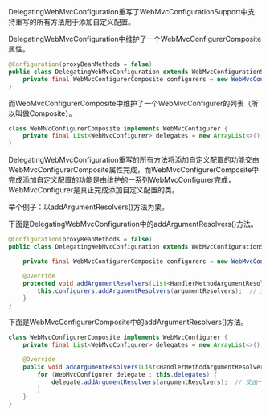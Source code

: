 DelegatingWebMvcConfiguration重写了WebMvcConfigurationSupport中支持重写的所有方法用于添加自定义配置。

DelegatingWebMvcConfiguration中维护了一个WebMvcConfigurerComposite属性。
```java
@Configuration(proxyBeanMethods = false)  
public class DelegatingWebMvcConfiguration extends WebMvcConfigurationSupport {
	private final WebMvcConfigurerComposite configurers = new WebMvcConfigurerComposite();
}	
```
而WebMvcConfigurerComposite中维护了一个WebMvcConfigurer的列表（所以叫做Composite）。
```java
class WebMvcConfigurerComposite implements WebMvcConfigurer {  
	private final List<WebMvcConfigurer> delegates = new ArrayList<>();
}	
```
DelegatingWebMvcConfiguration重写的所有方法将添加自定义配置的功能交由WebMvcConfigurerComposite属性完成，而WebMvcConfigurerComposite中完成添加自定义配置的功能是由维护的一系列WebMvcConfigurer完成，WebMvcConfigurer是真正完成添加自定义配置的类。

举个例子：以addArgumentResolvers()方法为栗。

下面是DelegatingWebMvcConfiguration中的addArgumentResolvers()方法。
```java
@Configuration(proxyBeanMethods = false)  
public class DelegatingWebMvcConfiguration extends WebMvcConfigurationSupport {

	private final WebMvcConfigurerComposite configurers = new WebMvcConfigurerComposite();

	@Override  
	protected void addArgumentResolvers(List<HandlerMethodArgumentResolver> argumentResolvers) {  
	    this.configurers.addArgumentResolvers(argumentResolvers);  // 交由WebMvcConfigurerComposite完成
	}
}
```

下面是WebMvcConfigurerComposite中的addArgumentResolvers()方法。
```java
class WebMvcConfigurerComposite implements WebMvcConfigurer {
	private final List<WebMvcConfigurer> delegates = new ArrayList<>();

	@Override  
	public void addArgumentResolvers(List<HandlerMethodArgumentResolver> argumentResolvers) {  
	    for (WebMvcConfigurer delegate : this.delegates) {  
	        delegate.addArgumentResolvers(argumentResolvers);  // 交由一系列WebMvcConfigurer完成
        }  
	}
}
```